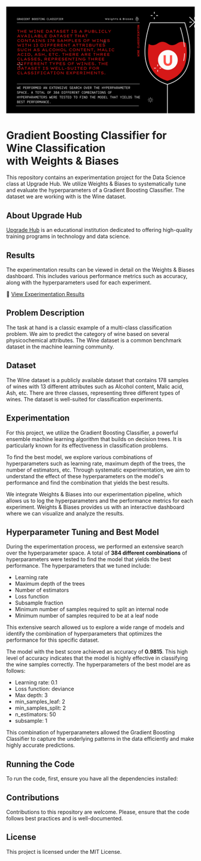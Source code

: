 ![Cover Image](cover.png)
# Gradient Boosting Classifier for Wine Classification </br> with Weights & Biases

This repository contains an experimentation project for the Data Science class at Upgrade Hub. We utilize Weights & Biases to systematically tune and evaluate the hyperparameters of a Gradient Boosting Classifier. The dataset we are working with is the Wine dataset.
## About Upgrade Hub

[Upgrade Hub](https://www.upgrade-hub.com/) is an educational institution dedicated to offering high-quality training programs in technology and data science.

## Results

The experimentation results can be viewed in detail on the Weights & Biases dashboard. This includes various performance metrics such as accuracy, along with the hyperparameters used for each experiment.

🔗 [View Experimentation Results](https://api.wandb.ai/links/demstalfer/qnqgjsqc)

## Problem Description

The task at hand is a classic example of a multi-class classification problem. We aim to predict the category of wine based on several physicochemical attributes. The Wine dataset is a common benchmark dataset in the machine learning community.

## Dataset

The Wine dataset is a publicly available dataset that contains 178 samples of wines with 13 different attributes such as Alcohol content, Malic acid, Ash, etc. There are three classes, representing three different types of wines. The dataset is well-suited for classification experiments.

## Experimentation

For this project, we utilize the Gradient Boosting Classifier, a powerful ensemble machine learning algorithm that builds on decision trees. It is particularly known for its effectiveness in classification problems.

To find the best model, we explore various combinations of hyperparameters such as learning rate, maximum depth of the trees, the number of estimators, etc. Through systematic experimentation, we aim to understand the effect of these hyperparameters on the model's performance and find the combination that yields the best results.

We integrate Weights & Biases into our experimentation pipeline, which allows us to log the hyperparameters and the performance metrics for each experiment. Weights & Biases provides us with an interactive dashboard where we can visualize and analyze the results.

## Hyperparameter Tuning and Best Model

During the experimentation process, we performed an extensive search over the hyperparameter space. A total of **384 different combinations** of hyperparameters were tested to find the model that yields the best performance. The hyperparameters that we tuned include:

- Learning rate
- Maximum depth of the trees
- Number of estimators
- Loss function
- Subsample fraction
- Minimum number of samples required to split an internal node
- Minimum number of samples required to be at a leaf node

This extensive search allowed us to explore a wide range of models and identify the combination of hyperparameters that optimizes the performance for this specific dataset.

The model with the best score achieved an accuracy of **0.9815**. This high level of accuracy indicates that the model is highly effective in classifying the wine samples correctly. The hyperparameters of the best model are as follows:

- Learning rate: 0.1
- Loss function: deviance
- Max depth: 3
- min_samples_leaf: 2
- min_samples_split: 2
- n_estimators: 50
- subsample: 1

This combination of hyperparameters allowed the Gradient Boosting Classifier to capture the underlying patterns in the data efficiently and make highly accurate predictions.

## Running the Code

To run the code, first, ensure you have all the dependencies installed:


## Contributions

Contributions to this repository are welcome. Please, ensure that the code follows best practices and is well-documented.

## License

This project is licensed under the MIT License.


